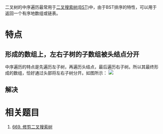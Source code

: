 二叉树的中序遍历最常用于[二叉搜索树(BST)](二叉树的分类.md#二叉搜索树(BST))中，由于BST排序的特性，可以用于返回一个有序地数组或链表。

# 特点
## 形成的数组上，左右子树的子数组被头结点分开
中序遍历的特点是先遍历左子树，再遍历头结点，最后遍历右子树。所以其最终形成的数组，恰好通过头部将左右子树分开。如图所示：
![](Pasted%20image%2020230311122043.png)

## 解决
# 相关题目

1. [669. 修剪二叉搜索树](669.%20修剪二叉搜索树.md)